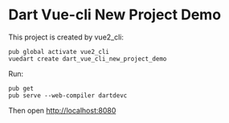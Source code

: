 Dart Vue-cli New Project Demo
=============================

This project is created by vue2_cli:

```
pub global activate vue2_cli 
vuedart create dart_vue_cli_new_project_demo 
```

Run:

```
pub get
pub serve --web-compiler dartdevc
```

Then open <http://localhost:8080>